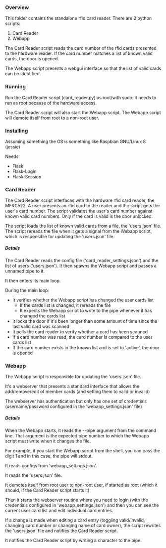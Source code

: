 ### Overview


This folder contains the standalone rfid card reader.
There are 2 python scripts:
  1. Card Reader
  2. Webapp 

The Card Reader script reads the card number of the rfid cards presented to the hardware reader.
If the card number matches a list of known valid cards, the door is opened.

The Webapp script presents a webgui interface so that the list of valid cards can be identified.


### Running

Run the Card Reader script (card_reader.py) as root/with sudo: it needs to run as root because of the hardware access.

The Card Reader script will also start the Webapp script.
The Webapp script will demote itself from root to a non-root user.


### Installing
Assuming something the OS is something like Raspbian GNU/Linux 8 (jessie)

Needs:
 * Flask
 * Flask-Login
 * Flask-Session
 

### Card Reader
The Card Reader script interfaces with the hardware rfid card reader, the MFRC522.
A user presents an rfid card to the reader and the script gets the user's card number.
The script validates the user's card number against known valid card numbers. 
Only if the card is valid is the door unlocked. 

The script loads the list of known valid cards from a file, the 'users.json' file.
The script rereads the file when it gets a signal from the Webapp script, which is responsible for updating the 'users.json' file.


##### Details
The Card Reader reads the config file ('card_reader_settings.json') and the list of users ('users.json').
It then spawns the Webapp script and passes a unnamed pipe to it.

It then enters its main loop. 

During the main loop:
 * It verifies whether the Webapp script has changed the user cards list
   * If the cards list is changed, it rereads the file
   * It expects the Webapp script to write to the pipe whenever it has changed the cards list
 * It locks the door if it's been longer than some amount of time since the last valid card was scanned
 * It polls the card reader to verify whether a card has been scanned
  * If a card number was read, the card number is compared to the user cards list
  * If the card number exists in the known list and is set to 'active', the door is opened



### Webapp
The Webapp script is responsible for updating the 'users.json' file.

It's a webserver that presents a standard interface that allows the add/remove/edit of member cards (and setting them to valid or invalid)

The webserver has authentication but only has one set of credentials (username/password configured in the 'webapp_settings.json' file)


##### Details
When the Webapp starts, it reads the --pipe argument from the command line.
That argument is the expected pipe number to which the Webapp script must write when it changes the file.

For example, if you start the Webapp script from the shell, you can pass the digit 1 and in this case, the pipe will stdout.

It reads configs from 'webapp_settings.json'.

It reads the 'users.json' file.

It demotes itself from root user to non-root user, if started as root (which it should, if the Card Reader script starts it)

Then it starts the webserver routine where you need to login (with the credentials configured in 'webapp_settings.json') and then you can see the current user card list and edit individual card entries.

If a change is made when editing a card entry (toggling valid/invalid, changing card number or changing name of card owner), the script rewrites the 'users.json' file and notifies the Card Reader script.

It notifies the Card Reader script by writing a character to the pipe.

